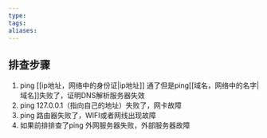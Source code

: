 ```yaml
---
type: 
tags: 
aliases:
---
```

## 排查步骤

1. ping [[ip地址，网络中的身份证|ip地址]] 通了但是ping[[域名，网络中的名字|域名]]失败了，证明DNS解析服务器失效
2. ping 127.0.0.1（指向自己的地址）失败了，网卡故障
3. ping 路由器失败了，WIFI或者网线出现故障
4. 如果前排排查了ping 外网服务器失败，外部服务器故障